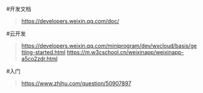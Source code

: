 #开发文档
>https://developers.weixin.qq.com/doc/

#云开发
>https://developers.weixin.qq.com/miniprogram/dev/wxcloud/basis/getting-started.html
>https://m.w3cschool.cn/weixinapp/weixinapp-a5co2zdr.html

#入门
>https://www.zhihu.com/question/50907897




